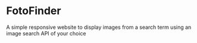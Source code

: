 # FotoFinder
A simple responsive website to display images from a search term using an image search API of your choice
